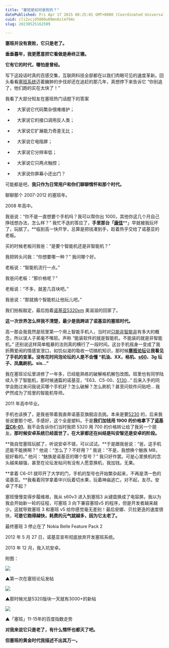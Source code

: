 ```yaml
---
title: "塞班是如何衰败的？"
datePublished: Fri Apr 17 2015 08:25:01 GMT+0000 (Coordinated Universal Time)
cuid: cli2vcjd5000u09mn6slm794c
slug: 20230525162509

---
```


**塞班并没有衰败，它只是老了。**

**垂垂暮年，我更愿意把它看做是寿终正寝。**

**它有它的时代，哪怕是曾经。**

写下这段话时真的百感交集，互联网科技全部都在以我们肉眼可见的速度革新。回头看看[塞班系统](https://www.zhihu.com/search?q=%E5%A1%9E%E7%8F%AD%E7%B3%BB%E7%BB%9F&search_source=Entity&hybrid_search_source=Entity&hybrid_search_extra=%7B%22sourceType%22%3A%22answer%22%2C%22sourceId%22%3A45079446%7D)迈着臃肿的步伐却还在追赶的那几年，真想停下来告诉它 “你别追了，他们跑的实在太快了！”

我看了大部分知友在塞班热门话题下的答案

* 　大家说它代码繁杂很难维护；
    
* 　大家说它的接口调用反人类；
    
* 　大家说它扩展能力奇差无比；
    
* 　大家说它电阻屏；
    
* 　大家说它分辨率低；
    
* 　大家说它只两点触控；
    
* 　大家说你屏幕小还出门？
    

可能都是吧，**我只作为日常用户和你们聊聊情怀和那个时代。**

聊聊那个 2007-2012 的塞班年。

2008 年高中。

我爸说：“你不是一直想要个手机吗？我可以帮你出 1000，其他你这几个月自己挣钱想办法，怎么样？” 我忙不迭的答应了，**手里那台「**[**康佳**](https://www.zhihu.com/search?q=%E5%BA%B7%E4%BD%B3&search_source=Entity&hybrid_search_source=Entity&hybrid_search_extra=%7B%22sourceType%22%3A%22answer%22%2C%22sourceId%22%3A45079446%7D)**」早就被我玩坏了，玩腻了。**临到高一快开学，总算是把钱凑到手，趁着热乎交给了诺基亚的老板。

买的时候老板问我爸：“是要个智能机还是非智能机？”

我把转头问我：“你想要哪一种？” 我问哪个好。

老板说：“智能机流行一点。”

我爸问老板：“那价格呢？”

老板说：“不多，就差几百块吧。”

我爸说：“那就搞个智能机让他玩儿吧。”

我们拍板敲定，最后抱着[诺基亚5320xm](https://www.zhihu.com/search?q=%E8%AF%BA%E5%9F%BA%E4%BA%9A5320xm&search_source=Entity&hybrid_search_source=Entity&hybrid_search_extra=%7B%22sourceType%22%3A%22answer%22%2C%22sourceId%22%3A45079446%7D) 美滋滋的回家了。

**这一次世界怎么样我不清楚，最少是我跨进了诺基亚的塞班时代。**

高一那会我竟然是班里第一个用上智能手机人，当时对[只能非智能非](https://www.zhihu.com/search?q=%E5%8F%AA%E8%83%BD%E9%9D%9E%E6%99%BA%E8%83%BD%E9%9D%9E&search_source=Entity&hybrid_search_source=Entity&hybrid_search_extra=%7B%22sourceType%22%3A%22answer%22%2C%22sourceId%22%3A45079446%7D)有多大的概念，所以误人子弟毫不嘴软。声称 “能装软件的就是智能机，不能装的就是非智能机。” 还别说这样简单粗暴的法则真的横行了一段时间。这台手机摇身一变成了我折腾爱闹的情感宣泄口，如饥似渴的吸收一切搞机知识，那时候[**塞班论坛**](https://www.zhihu.com/search?q=%E5%A1%9E%E7%8F%AD%E8%AE%BA%E5%9D%9B&search_source=Entity&hybrid_search_source=Entity&hybrid_search_extra=%7B%22sourceType%22%3A%22answer%22%2C%22sourceId%22%3A45079446%7D)**让我看见了手机的变革。**没有花时间泡论坛的人是不会懂 **“机油、XX，格机、**[**s60**](https://www.zhihu.com/search?q=s60&search_source=Entity&hybrid_search_source=Entity&hybrid_search_extra=%7B%22sourceType%22%3A%22answer%22%2C%22sourceId%22%3A45079446%7D)**、3g 坛子、凤凰刷机、sis...”**

我在塞班论坛里进修了一年多，已经能熟练的破解格机解包改图。班里也有同学陆续入手了智能机，那时候通篇的诺基亚，“E63、C5-00、[5130](https://www.zhihu.com/search?q=5130&search_source=Entity&hybrid_search_source=Entity&hybrid_search_extra=%7B%22sourceType%22%3A%22answer%22%2C%22sourceId%22%3A45079446%7D)...” 后来入手的同学会跑过来问我说买哪个手机好？怎么破解？怎么刷机？甚至问软件问贴吧... 我俨然成为了班里的智能机导师。

2011 年高中毕业。

手机也该换了，是我爸带着我直奔诺基亚旗舰店去挑。本来是要[5230](https://www.zhihu.com/search?q=5230&search_source=Entity&hybrid_search_source=Entity&hybrid_search_extra=%7B%22sourceType%22%3A%22answer%22%2C%22sourceId%22%3A45079446%7D) 的，后来我爸说要那个吧，手感好，这个全是塑料。于是**我们加钱用 1900 的价格拿下了**[**诺基亚C6-01**](https://www.zhihu.com/search?q=%E8%AF%BA%E5%9F%BA%E4%BA%9AC6-01&search_source=Entity&hybrid_search_source=Entity&hybrid_search_extra=%7B%22sourceType%22%3A%22answer%22%2C%22sourceId%22%3A45079446%7D)，我不会告诉你们当时我把 5320 用 700 的价格转让给了我另一个朋友。**那时候安卓系统已经面世了，在大家都还在纠结是叫安智还是安卓的阶段。**

**我自觉塞班玩腻了，听说安卓不错，可以试试。**于是跟我爸说：“爸，这手机还能不能换啊？” 他说：“怎么了？不好用？” 我说：“不是，我想换个魅族 M8，挺好看的。” 他问：“魅族是诺基亚的哪个型号？” 我只好作罢。可是心里换机的念头越来越强，甚至在论坛发帖问有没有人愿意换机，我加钱。无果。

**拿着 C6-01 就叩开了大学的门，手机的型号也开始繁杂起来，不再是清一色的诺基亚。**我看着同学拿着中兴玩着切水果，玩着神庙逃亡。对不起，友尽。安卓了不起？

塞班慢慢变得步履维艰，我从 s60v3 进入到塞班3 从键盘换成了电容屏。我以为我会开始新一轮的征程，可塞班 3 向下兼容塞班v5 的程序，但是开发者越来越少。这就导致塞班 3 和塞班 v5 给你感觉毫无差别！最后安娜、贝拉更迭的速度很快，**可是它跑得越快，耗费的元气就越多，因为它太老了。**

最终塞班 3 停止在了 Nokia Belle Feature Pack 2

2012 年 5 月 27 日，诺基亚宣布彻底放弃开发塞班系统。

2013 年 12 月，我入坑安卓。

附图：

![](https://pic1.zhimg.com/80/0dc0135cc68ba582bd0f2fc35fc3005f_1440w.webp?source=c8b7c179)

▲第一次在塞班论坛发帖

![](https://pic1.zhimg.com/80/48e6418d356657c58d7ab84c9d3d0439_1440w.webp?source=c8b7c179)

▲那时候光是5320版块一天就有3000+的新帖

![](https://picx.zhimg.com/80/276b9ca8bbbea258cdc64dcb0a1a2afd_1440w.webp?source=c8b7c179)

▲「塞班」11-15年的百度指数走势

**对我来说它只是老了，有什么情怀也都灭了吧。**

**但塞班的黄金时代我描述不出其万一。**